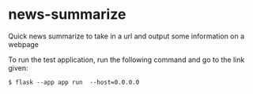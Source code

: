 # news-summarize
Quick news summarize to take in a url and output some information on a webpage

To run the test application, run the following command and go to the link given:

```
$ flask --app app run  --host=0.0.0.0
```